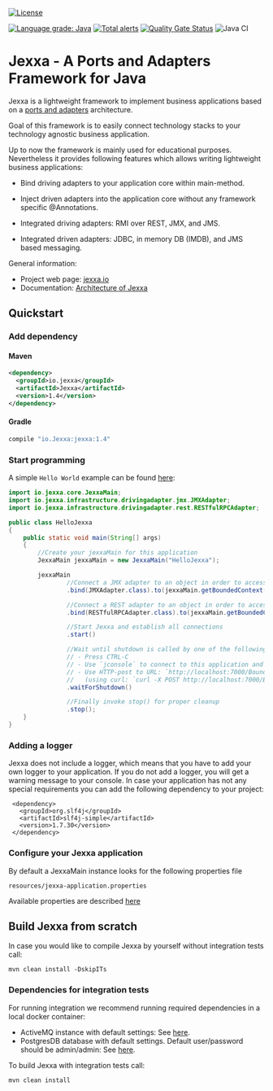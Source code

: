 [![License](https://img.shields.io/badge/License-Apache%202.0-blue.svg)](https://opensource.org/licenses/Apache-2.0)

[![Language grade: Java](https://img.shields.io/lgtm/grade/java/g/repplix/Jexxa.svg?logo=lgtm&logoWidth=18)](https://lgtm.com/projects/g/repplix/Jexxa/context:java)
 [![Total alerts](https://img.shields.io/lgtm/alerts/g/repplix/Jexxa.svg?logo=lgtm&logoWidth=18)](https://lgtm.com/projects/g/repplix/Jexxa/alerts/) [![Quality Gate Status](https://sonarcloud.io/api/project_badges/measure?project=repplix_Jexxa&metric=alert_status)](https://sonarcloud.io/dashboard?id=repplix_Jexxa)
 ![Java CI](https://github.com/repplix/Jexxa/workflows/Java%20CI/badge.svg)

# Jexxa - A Ports and Adapters Framework for Java 

Jexxa is a lightweight framework to implement business applications based on a [ports and adapters](https://www.thinktocode.com/2018/07/19/ports-and-adapters-architecture/) architecture. 

Goal of this framework is to easily connect technology stacks to your technology agnostic business application. 

Up to now the framework is mainly used for educational purposes. Nevertheless it provides following features which allows writing lightweight business applications:
 
* Bind driving adapters to your application core within main-method.  

* Inject driven adapters into the application core without any framework specific @Annotations. 

* Integrated driving adapters: RMI over REST, JMX, and JMS. 

* Integrated driven adapters: JDBC, in memory DB (IMDB), and JMS based messaging. 

General information: 
* Project web page: [jexxa.io](https://www.jexxa.io)  
* Documentation: [Architecture of Jexxa](https://github.com/repplix/Jexxa/blob/master/doc/jexxa.adoc) 

## Quickstart

### Add dependency

#### Maven

```xml
<dependency>
  <groupId>io.jexxa</groupId>
  <artifactId>Jexxa</artifactId>
  <version>1.4</version>
</dependency> 
```

#### Gradle

```groovy
compile "io.Jexxa:jexxa:1.4"
``` 

### Start programming 

A simple ``Hello World`` example can be found [here](https://github.com/repplix/Jexxa/blob/master/src/test/java/io/jexxa/application/HelloJexxa.java):  

```java     
import io.jexxa.core.JexxaMain;
import io.jexxa.infrastructure.drivingadapter.jmx.JMXAdapter;
import io.jexxa.infrastructure.drivingadapter.rest.RESTfulRPCAdapter;

public class HelloJexxa
{
    public static void main(String[] args)
    {
        //Create your jexxaMain for this application
        JexxaMain jexxaMain = new JexxaMain("HelloJexxa");

        jexxaMain
                //Connect a JMX adapter to an object in order to access its public methods via `jconsole`
                .bind(JMXAdapter.class).to(jexxaMain.getBoundedContext())

                //Connect a REST adapter to an object in order to access its public methods via RMI over REST
                .bind(RESTfulRPCAdapter.class).to(jexxaMain.getBoundedContext())

                //Start Jexxa and establish all connections
                .start()

                //Wait until shutdown is called by one of the following options:
                // - Press CTRL-C
                // - Use `jconsole` to connect to this application and invoke method shutdown 
                // - Use HTTP-post to URL: `http://localhost:7000/BoundedContext/shutdown`
                //   (using curl: `curl -X POST http://localhost:7000/BoundedContext/shutdown`)
                .waitForShutdown()

                //Finally invoke stop() for proper cleanup
                .stop();
    }
}
```
### Adding a logger 
Jexxa does not include a logger, which means that you have to add your own logger to your application. If you do not add a logger, you will get a warning message to your console. In case your application has not any special requirements you can add the following dependency to your project:

```maven
 <dependency>
   <groupId>org.slf4j</groupId>
   <artifactId>slf4j-simple</artifactId>
   <version>1.7.30</version>
 </dependency>
```                                   

### Configure your Jexxa application  
By default a JexxaMain instance looks for the following properties file
```maven
resources/jexxa-application.properties
```                                   

Available properties are described [here](https://github.com/repplix/Jexxa/blob/master/src/main/resources/jexxa-application.properties)

## Build Jexxa from scratch

In case you would like to compile Jexxa by yourself without integration tests call: 

```maven
mvn clean install -DskipITs
```  

### Dependencies for integration tests 
For running integration we recommend running required dependencies in a local docker container:
* ActiveMQ instance with default settings: See [here](https://hub.docker.com/r/rmohr/activemq/).   
* PostgresDB database with default settings. Default user/password should be admin/admin: See [here](https://hub.docker.com/_/postgres).   
  
To build Jexxa with integration tests call: 
```maven
mvn clean install 
```  

